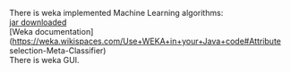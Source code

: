There is weka implemented Machine Learning algorithms:  
[jar downloaded](https://sourceforge.net/projects/weka/files/weka-3-7/3.7.7/weka-3-7-7-monolithic.jar/download)  
[Weka documentation](https://weka.wikispaces.com/Use+WEKA+in+your+Java+code#Attribute selection-Meta-Classifier)  
There is weka GUI.  
